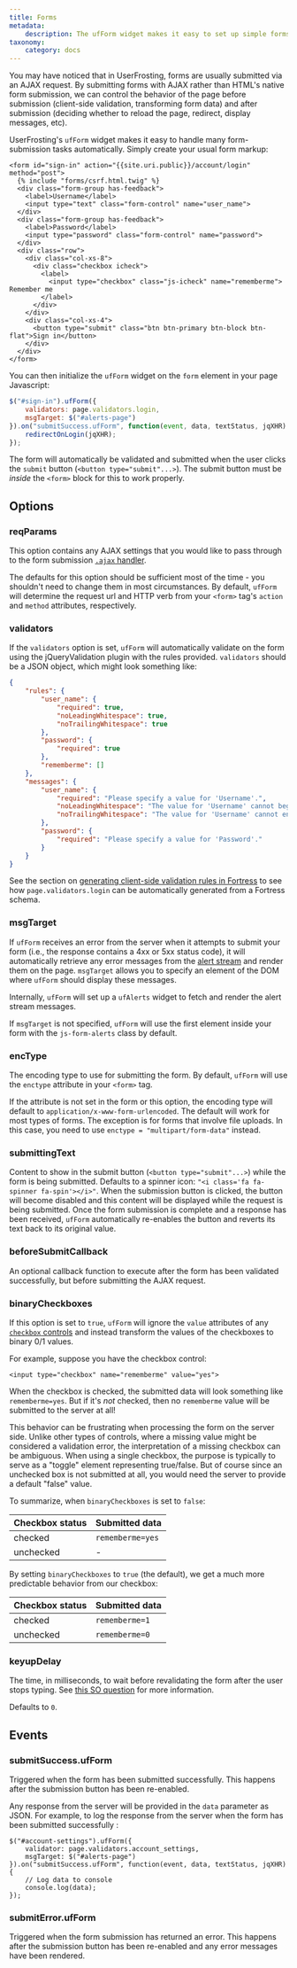 ```yaml
---
title: Forms
metadata:
    description: The ufForm widget makes it easy to set up simple forms for validation and AJAX submission.
taxonomy:
    category: docs
---
```


You may have noticed that in UserFrosting, forms are usually submitted via an AJAX request.  By submitting forms with AJAX rather than HTML's native form submission, we can control the behavior of the page before submission (client-side validation, transforming form data) and after submission (deciding whether to reload the page, redirect, display messages, etc).

UserFrosting's `ufForm` widget makes it easy to handle many form-submission tasks automatically.  Simply create your usual form markup:

```twig
<form id="sign-in" action="{{site.uri.public}}/account/login" method="post">
  {% include "forms/csrf.html.twig" %}
  <div class="form-group has-feedback">
    <label>Username</label>
    <input type="text" class="form-control" name="user_name">
  </div>
  <div class="form-group has-feedback">
    <label>Password</label>
    <input type="password" class="form-control" name="password">
  </div>
  <div class="row">
    <div class="col-xs-8">
      <div class="checkbox icheck">
        <label>
          <input type="checkbox" class="js-icheck" name="rememberme"> Remember me
        </label>
      </div>
    </div>
    <div class="col-xs-4">
      <button type="submit" class="btn btn-primary btn-block btn-flat">Sign in</button>
    </div>
  </div>
</form>
```

You can then initialize the `ufForm` widget on the `form` element in your page Javascript:

```js
$("#sign-in").ufForm({
    validators: page.validators.login,
    msgTarget: $("#alerts-page")
}).on("submitSuccess.ufForm", function(event, data, textStatus, jqXHR) {
    redirectOnLogin(jqXHR);
});
```

The form will automatically be validated and submitted when the user clicks the `submit` button (`<button type="submit"...>`).  The submit button must be _inside_ the `<form>` block for this to work properly.

## Options

### reqParams

This option contains any AJAX settings that you would like to pass through to the form submission [`.ajax` handler](http://api.jquery.com/jquery.ajax/#jQuery-ajax-settings).

The defaults for this option should be sufficient most of the time - you shouldn't need to change them in most circumstances.  By default, `ufForm` will determine the request url and HTTP verb from your `<form>` tag's `action` and `method` attributes, respectively.

### validators

If the `validators` option is set, `ufForm` will automatically validate on the form using the jQueryValidation plugin with the rules provided.  `validators` should be a JSON object, which might look something like:

```json
{
    "rules": {
        "user_name": {
            "required": true,
            "noLeadingWhitespace": true,
            "noTrailingWhitespace": true
        },
        "password": {
            "required": true
        },
        "rememberme": []
    },
    "messages": {
        "user_name": {
            "required": "Please specify a value for 'Username'.",
            "noLeadingWhitespace": "The value for 'Username' cannot begin with spaces, tabs, or other whitespace.",
            "noTrailingWhitespace": "The value for 'Username' cannot end with spaces, tabs, or other whitespace."
        },
        "password": {
            "required": "Please specify a value for 'Password'."
        }
    }
}
```

See the section on [generating client-side validation rules in Fortress](/routes-and-controllers/client-input/validation#generating-client-side-rules) to see how `page.validators.login` can be automatically generated from a Fortress schema.

### msgTarget

If `ufForm` receives an error from the server when it attempts to submit your form (i.e., the response contains a 4xx or 5xx status code), it will automatically retrieve any error messages from the [alert stream](/routes-and-controllers/alert-stream) and render them on the page.  `msgTarget` allows you to specify an element of the DOM where `ufForm` should display these messages.

Internally, `ufForm` will set up a `ufAlerts` widget to fetch and render the alert stream messages.

If `msgTarget` is not specified, `ufForm` will use the first element inside your form with the `js-form-alerts` class by default.

### encType

The encoding type to use for submitting the form.  By default, `ufForm` will use the `enctype` attribute in your `<form>` tag.

If the attribute is not set in the form or this option, the encoding type will default to `application/x-www-form-urlencoded`.  The default will work for most types of forms.  The exception is for forms that involve file uploads.  In this case, you need to use `enctype = "multipart/form-data"` instead.

### submittingText

Content to show in the submit button (`<button type="submit"...>`) while the form is being submitted.  Defaults to a spinner icon: `"<i class='fa fa-spinner fa-spin'></i>"`.  When the submission button is clicked, the button will become disabled and this content will be displayed while the request is being submitted.  Once the form submission is complete and a response has been received, `ufForm` automatically re-enables the button and reverts its text back to its original value.

### beforeSubmitCallback

An optional callback function to execute after the form has been validated successfully, but before submitting the AJAX request.

### binaryCheckboxes

If this option is set to `true`, `ufForm` will ignore the `value` attributes of any [`checkbox` controls](https://developer.mozilla.org/en-US/docs/Web/HTML/Element/input/checkbox#value) and instead transform the values of the checkboxes to binary 0/1 values.

For example, suppose you have the checkbox control:

```
<input type="checkbox" name="rememberme" value="yes">
```

When the checkbox is checked, the submitted data will look something like `rememberme=yes`.  But if it's _not_ checked, then no `rememberme` value will be submitted to the server at all!

This behavior can be frustrating when processing the form on the server side.  Unlike other types of controls, where a missing value might be considered a validation error, the interpretation of a missing checkbox can be ambiguous.  When using a single checkbox, the purpose is typically to serve as a "toggle" element representing true/false.  But of course since an unchecked box is not submitted at all, you would need the server to provide a default "false" value.

To summarize, when `binaryCheckboxes` is set to `false`:

Checkbox status | Submitted data
----------------| --------------
checked         | `rememberme=yes`
unchecked       | -

By setting `binaryCheckboxes` to `true` (the default), we get a much more predictable behavior from our checkbox:

Checkbox status | Submitted data
----------------| --------------
checked         | `rememberme=1`
unchecked       | `rememberme=0`

### keyupDelay

The time, in milliseconds, to wait before revalidating the form after the user stops typing.  See [this SO question](http://stackoverflow.com/questions/41363409/jquery-validate-add-delay-to-keyup-validation) for more information.

Defaults to `0`.

## Events

### submitSuccess.ufForm

Triggered when the form has been submitted successfully. This happens after the submission button has been re-enabled.

Any response from the server will be provided in the `data` parameter as JSON. For example, to log the response from the server when the form has been submitted successfully :

```
$("#account-settings").ufForm({
    validator: page.validators.account_settings,
    msgTarget: $("#alerts-page")
}).on("submitSuccess.ufForm", function(event, data, textStatus, jqXHR) {
    // Log data to console
    console.log(data);
});
```

### submitError.ufForm

Triggered when the form submission has returned an error.  This happens after the submission button has been re-enabled and any error messages have been rendered.
